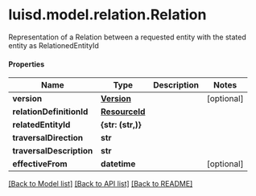 # luisd.model.relation.Relation

Representation of a Relation between a requested entity with the stated entity as RelationedEntityId

#### Properties
Name | Type | Description | Notes
------------ | ------------- | ------------- | -------------
**version** | [**Version**](Version.md) |  | [optional] 
**relationDefinitionId** | [**ResourceId**](ResourceId.md) |  | 
**relatedEntityId** | **{str: (str,)}** |  | 
**traversalDirection** | **str** |  | 
**traversalDescription** | **str** |  | 
**effectiveFrom** | **datetime** |  | [optional] 

[[Back to Model list]](../../README.md#documentation-for-models) [[Back to API list]](../../README.md#documentation-for-api-endpoints) [[Back to README]](../../README.md)

